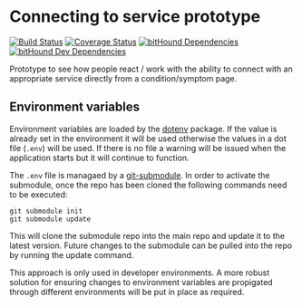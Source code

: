 # Connecting to service prototype
[![Build Status](https://travis-ci.org/nhsuk/connecting-to-services-hack-day.svg?branch=master)](https://travis-ci.org/nhsuk/connecting-to-services-hack-day)
[![Coverage Status](https://coveralls.io/repos/github/nhsuk/connecting-to-services-hack-day/badge.svg?branch=master)](https://coveralls.io/github/nhsuk/connecting-to-services-hack-day?branch=master)
[![bitHound Dependencies](https://www.bithound.io/github/nhsuk/connecting-to-services-hack-day/badges/dependencies.svg)](https://www.bithound.io/github/nhsuk/connecting-to-services-hack-day/master/dependencies/npm)
[![bitHound Dev Dependencies](https://www.bithound.io/github/nhsuk/connecting-to-services-hack-day/badges/devDependencies.svg)](https://www.bithound.io/github/nhsuk/connecting-to-services-hack-day/master/dependencies/npm)

Prototype to see how people react / work with the ability to connect with an
appropriate service directly from a condition/symptom page.

## Environment variables

Environment variables are loaded by the
[dotenv](https://www.npmjs.com/package/dotenv) package. If the value is already
set in the environment it will be used otherwise the values in a dot file (`.env`)
will be used. If there is no file a warning will be issued when the application
starts but it will continue to function.

The `.env` file is managaed by a
[git-submodule](https://git-scm.com/docs/git-submodule). In order to activate
the submodule, once the repo has been cloned the following commands need
to be executed:

```
git submodule init
git submodule update
```

This will clone the submodule repo into the main repo and update it to the
latest version. Future changes to the submodule can be pulled into the repo
by running the update command.

This approach is only used in developer environments. A more robust solution
for ensuring changes to environment variables are propigated through different
environments will be put in place as required.
